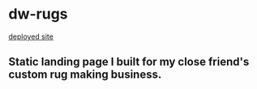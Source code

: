 # dw-rugs
[deployed site](https://nirav-v.github.io/dw-rugs/)
## Static landing page I built for my close friend's custom rug making business.
